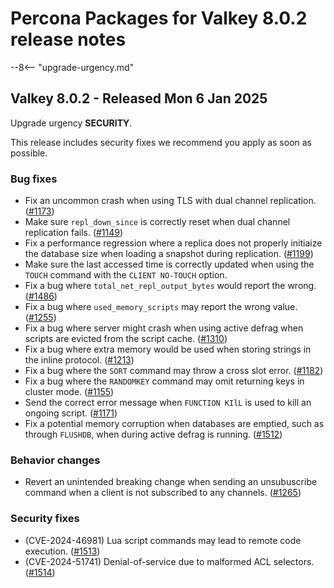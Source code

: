 # Percona Packages for Valkey 8.0.2 release notes

--8<-- "upgrade-urgency.md"

## Valkey 8.0.2 - Released Mon 6 Jan 2025

Upgrade urgency **SECURITY**.

This release includes security fixes we recommend you apply as soon as possible.

### Bug fixes

* Fix an uncommon crash when using TLS with dual channel replication. ([#1173])
* Make sure `repl_down_since` is correctly reset when dual channel replication
  fails. ([#1149])
* Fix a performance regression where a replica does not properly initiaize
  the database size when loading a snapshot during replication. ([#1199])
* Make sure the last accessed time is correctly updated when using the `TOUCH`
  command with the `CLIENT NO-TOUCH` option.
* Fix a bug where `total_net_repl_output_bytes` would report the wrong. ([#1486])
* Fix a bug where `used_memory_scripts` may report the wrong value. ([#1255])
* Fix a bug where server might crash when using active defrag when scripts
  are evicted from the script cache. ([#1310])
* Fix a bug where extra memory would be used when storing strings in the
  inline protocol. ([#1213])
* Fix a bug where the `SORT` command may throw a cross slot error. ([#1182])
* Fix a bug where the `RANDOMKEY` command may omit returning keys in cluster
  mode. ([#1155])
* Send the correct error message when `FUNCTION KIlL` is used to kill an
  ongoing script. ([#1171])
* Fix a potential memory corruption when databases are emptied, such as
  through `FLUSHDB`, when during active defrag is running. ([#1512])

### Behavior changes

* Revert an unintended breaking change when sending an unsubuscribe command
  when a client is not subscribed to any channels. ([#1265])

### Security fixes

* (CVE-2024-46981) Lua script commands may lead to remote code execution. ([#1513])
* (CVE-2024-51741) Denial-of-service due to malformed ACL selectors. ([#1514])

[#1173]: https://github.com/valkey-io/valkey/pull/1173
[#1149]: https://github.com/valkey-io/valkey/pull/1149
[#1199]: https://github.com/valkey-io/valkey/pull/1199
[#1486]: https://github.com/valkey-io/valkey/pull/1486
[#1255]: https://github.com/valkey-io/valkey/pull/1255
[#1310]: https://github.com/valkey-io/valkey/pull/1310
[#1213]: https://github.com/valkey-io/valkey/pull/1213
[#1182]: https://github.com/valkey-io/valkey/pull/1182
[#1155]: https://github.com/valkey-io/valkey/pull/1155
[#1171]: https://github.com/valkey-io/valkey/pull/1171
[#1512]: https://github.com/valkey-io/valkey/pull/1512
[#1265]: https://github.com/valkey-io/valkey/pull/1265
[#1513]: https://github.com/valkey-io/valkey/pull/1513
[#1514]: https://github.com/valkey-io/valkey/pull/1514

